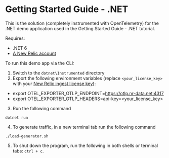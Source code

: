 # Getting Started Guide - .NET

This is the solution (completely instrumented with OpenTelemetry) for the .NET demo application used in the Getting Started Guide - .NET tutorial. 

Requires:

* .NET 6
* [A New Relic account](https://one.newrelic.com/)

To run this demo app via the CLI:

1. Switch to the `dotnet\Instrumented` directory
2. Export the following environment variables (replace `<your_license_key>` with your [New Relic ingest license key](https://docs.newrelic.com/docs/apis/intro-apis/new-relic-api-keys/#license-key)):
* export OTEL_EXPORTER_OTLP_ENDPOINT=https://otlp.nr-data.net:4317
* export OTEL_EXPORTER_OTLP_HEADERS=api-key=<your_license_key>
3. Run the following command

```shell
dotnet run
```

4. To generate traffic, in a new terminal tab run the following command
```shell
./load-generator.sh
```

5. To shut down the program, run the following in both shells or terminal tabs: `ctrl + c`. 
